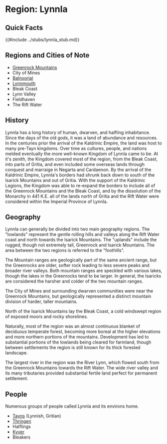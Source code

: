 # Region: Lynnla


## Quick Facts
{{#include ../stubs/lynnla_stub.md}}

## Regions and Cities of Note
- [Greenrock Mountains](./Atlas/2-1d-1-subregion_greenrock.md)
- City of Mines
- [Balnoorial](./Atlas/2-2d-city_Balnoorial.md)
- [Lynnmouth](./Atlas/2-2e-city_Lynnmouth.md)
- Bleak Coast
- Lynn Valley
- Fieldhaven
- The Rift Water

## History
Lynnla has a long history of human, dwarven, and halfling inhabitance. Since the days of the old gods, it was a land of abundance and resources. In the centuries prior the arrival of the Kaldrinic Empire, the land was host to many pre-Tayn kingdoms. Over time as cultures, people, and nations melded eventually the more well-known Kingdom of Lynnla came to be. At it's zenith, the Kingdom covered most of the region, from the Bleak Coast, into parts of Gritia, and even included some overseas lands through conquest and marraige in Negarta and Cardaenon. By the arrival of the Kaldrinic Empire, Lynnla's borders had shrunk back down to south of the Isarick Mountains and out of Gritia. With the support of the Kaldrinic Legions, the Kingdom was able to re-expand the borders to include all of the Greenrock Mountains and the Bleak Coast, and by the dissolution of the Monarchy in 441 K.E. all of the lands north of Gritia and the Rift Water were considered within the Imperial Province of Lynnla.

## Geography
Lynnla can generally be divided into two main geography regions. The "lowlands" represent the gentle rolling hills and valleys along the Rift Water coast and north towards the Isarick Mountains. The "uplands" include the rugged, though not extremely tall, Greenrock and Isarick Mountains. The area between the two regions is referred to the "foothills".

The Mountain ranges are geologically part of the same ancient range, but the Greenrocks are older, softer rock leading to less severe peaks and broader river valleys. Both mountain ranges are speckled with various lakes, though the lakes in the Greenrocks tend to be larger. In general, the Isaricks are considered the harsher and colder of the two mountain ranges.

The City of Mines and surrounding dwarven communities were near the Greenrock Mountains, but geologically represented a distinct mountain division of harder, taller mountains.

North of the Isarick Mountains lay the Bleak Coast, a cold windswept region of exposed moors and rocky shorelines. 

Naturally, most of the region was an almost continuous blanket of deciduous temperate forest, becoming more boreal at the higher elevations and more northern portions of the mountains. Development has led to substantial portions of the lowlands being cleared for farmland, though between settlements the region is still known for its thick forested landscape.

The largest river in the region was the River Lynn, which flowed south from the Greenrock Mountains towards the Rift Water. The wide river valley and its many tributaries provided substantial fertile land perfect for permanent settlement.

## People

Numerous groups of people called Lynnla and its environs home.

- [Tayns](./Atlas/1-1a-culture_Tayn.md) (Lynnish, Gritian)
- [Thringen](./Atlas/1-1d-culture_Thringen.md)
- Halflings
- [Kyver](./Atlas/1-1b-culture_Dwarven.md)
- Bleakers


